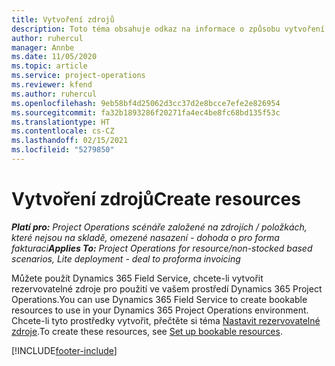 ```yaml
---
title: Vytvoření zdrojů
description: Toto téma obsahuje odkaz na informace o způsobu vytvoření rezervovatelných zdrojů.
author: ruhercul
manager: Annbe
ms.date: 11/05/2020
ms.topic: article
ms.service: project-operations
ms.reviewer: kfend
ms.author: ruhercul
ms.openlocfilehash: 9eb58bf4d25062d3cc37d2e8bcce7efe2e826954
ms.sourcegitcommit: fa32b1893286f20271fa4ec4be8fc68bd135f53c
ms.translationtype: HT
ms.contentlocale: cs-CZ
ms.lasthandoff: 02/15/2021
ms.locfileid: "5279850"
---
```

# <a name="create-resources"></a><span data-ttu-id="febac-103">Vytvoření zdrojů</span><span class="sxs-lookup"><span data-stu-id="febac-103">Create resources</span></span>

<span data-ttu-id="febac-104">_**Platí pro:** Project Operations scénáře založené na zdrojích / položkách, které nejsou na skladě, omezené nasazení - dohoda o pro forma fakturaci_</span><span class="sxs-lookup"><span data-stu-id="febac-104">_**Applies To:** Project Operations for resource/non-stocked based scenarios, Lite deployment - deal to proforma invoicing_</span></span>

<span data-ttu-id="febac-105">Můžete použít Dynamics 365 Field Service, chcete-li vytvořit rezervovatelné zdroje pro použití ve vašem prostředí Dynamics 365 Project Operations.</span><span class="sxs-lookup"><span data-stu-id="febac-105">You can use Dynamics 365 Field Service to create bookable resources to use in your Dynamics 365 Project Operations environment.</span></span> <span data-ttu-id="febac-106">Chcete-li tyto prostředky vytvořit, přečtěte si téma [Nastavit rezervovatelné zdroje](https://docs.microsoft.com/dynamics365/field-service/set-up-bookable-resources).</span><span class="sxs-lookup"><span data-stu-id="febac-106">To create these resources, see [Set up bookable resources](https://docs.microsoft.com/dynamics365/field-service/set-up-bookable-resources).</span></span>


[!INCLUDE[footer-include](../includes/footer-banner.md)]